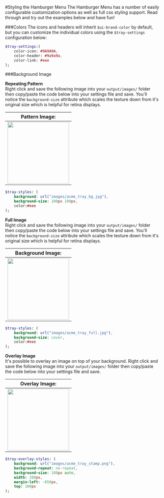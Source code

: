 #Styling the Hamburger Menu
The Hamburger Menu has a number of easily configurable customization options as well as full css styling support. Read through and try out the examples below and have fun!


###Colors
The icons and headers will inherit `$ui-brand-color` by default, but you can customize the individual colors using the `$tray-settings` configuration below:

```sass
$tray-settings:(
    color-icon: #9A9A9A,
    color-header: #9a9a9a,
    color-link: #eee
);
```

###Background Image

**Repeating Pattern**  
Right click and save the following image into your `output/images/` folder then copy/paste the code below into your settings file and save. You'll notice the `background-size` attribute which scales the texture down from it's original size which is helpful for retina displays.

| Pattern Image: |
| -------------- |
| <img src="../tutorial/acme_tray_bg.jpg" width="200"/> |

```sass
$tray-styles: (
    background: url("images/acme_tray_bg.jpg"),
    background-size: 100px 100px,
    color:#eee
);
```
**Full Image**  
Right click and save the following image into your `output/images/` folder then copy/paste the code below into your settings file and save. You'll notice the `background-size` attribute which scales the texture down from it's original size which is helpful for retina displays.

| Background Image: |
| -------------- |
| <img src="../tutorial/acme_tray_full.jpg" width="200"/> |

```sass
$tray-styles: (
    background: url("images/acme_tray_full.jpg"),
    background-size: cover,
    color:#eee
);
```

**Overlay Image**  
It's possible to overlay an image on top of your background. Right click and save the following image into your `output/images/` folder then copy/paste the code below into your settings file and save.

| Overlay Image: |
| -------------- |
| <img src="../tutorial/acme_tray_stamp.png" width="200"/> |

```sass
$tray-overlay-styles: (
    background: url("images/acme_tray_stamp.png"),
    background-repeat: no-repeat,
    background-size: 180px auto,
    width: 200px,
    margin-left: -650px,
    top: 100px
);
```
